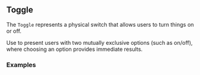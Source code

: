 ## Toggle

The `Toggle` represents a physical switch that allows users to turn things on or off.

Use to present users with two mutually exclusive options (such as on/off), where choosing an option provides immediate results.

### Examples
